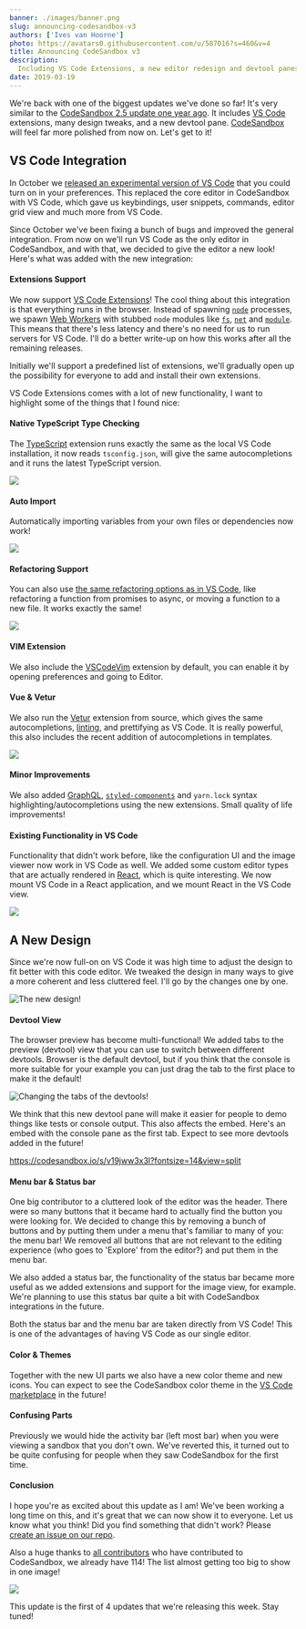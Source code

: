 ```yaml
---
banner: ./images/banner.png
slug: announcing-codesandbox-v3
authors: ['Ives van Hoorne']
photo: https://avatars0.githubusercontent.com/u/587016?s=460&v=4
title: Announcing CodeSandbox v3
description:
  Including VS Code Extensions, a new editor redesign and devtool panes!
date: 2019-03-19
---
```


We're back with one of the biggest updates we've done so far! It's very similar
to the [CodeSandbox 2.5 update one year ago](/post/announcing-codesandbox-2-5).
It includes [VS Code](https://github.com/Microsoft/vscode) extensions, many
design tweaks, and a new devtool pane. [CodeSandbox](https://codesandbox.io)
will feel far more polished from now on. Let's get to it!

## VS Code Integration

In October we
[released an experimental version of VS Code](https://twitter.com/CompuIves/status/1052594462768148480)
that you could turn on in your preferences. This replaced the core editor in
CodeSandbox with VS Code, which gave us keybindings, user snippets, commands,
editor grid view and much more from VS Code.

Since October we've been fixing a bunch of bugs and improved the general
integration. From now on we'll run VS Code as the only editor in CodeSandbox,
and with that, we decided to give the editor a new look! Here's what was added
with the new integration:

#### Extensions Support

We now support
[VS Code Extensions](https://code.visualstudio.com/docs/editor/extension-gallery)!
The cool thing about this integration is that everything runs in the browser.
Instead of spawning [`node`](https://github.com/nodejs/node) processes, we spawn
[Web Workers](https://developer.mozilla.org/en-US/docs/Web/API/Web_Workers_API)
with stubbed `node` modules like
[`fs`](https://nodejs.org/api/fs.html#fs_file_system),
[`net`](https://nodejs.org/api/net.html#net_net) and
[`module`](https://nodejs.org/api/modules.html#modules_modules). This means that
there's less latency and there's no need for us to run servers for VS Code. I'll
do a better write-up on how this works after all the remaining releases.

Initially we'll support a predefined list of extensions, we'll gradually open up
the possibility for everyone to add and install their own extensions.

VS Code Extensions comes with a lot of new functionality, I want to highlight
some of the things that I found nice:

#### Native TypeScript Type Checking

The [TypeScript](https://github.com/Microsoft/TypeScript) extension runs exactly
the same as the local VS Code installation, it now reads `tsconfig.json`, will
give the same autocompletions and it runs the latest TypeScript version.

![](./images/0.gif)

#### Auto Import

Automatically importing variables from your own files or dependencies now work!

![](./images/1.gif)

#### Refactoring Support

You can also use
[the same refactoring options as in VS Code](https://code.visualstudio.com/docs/editor/refactoring),
like refactoring a function from promises to async, or moving a function to a
new file. It works exactly the same!

![](./images/2.gif)

#### VIM Extension

We also include the [VSCodeVim](https://github.com/VSCodeVim/Vim) extension by
default, you can enable it by opening preferences and going to Editor.

#### Vue & Vetur

We also run the [Vetur](https://github.com/vuejs/vetur) extension from source,
which gives the same autocompletions,
[linting](<https://en.wikipedia.org/wiki/Lint_(software)>), and prettifying as
VS Code. It is really powerful, this also includes the recent addition of
autocompletions in templates.

![](./images/3.gif)

#### Minor Improvements

We also added [GraphQL](https://graphql.org),
[`styled-components`](https://github.com/styled-components/styled-components)
and `yarn.lock` syntax highlighting/autocompletions using the new extensions.
Small quality of life improvements!

#### Existing Functionality in VS Code

Functionality that didn't work before, like the configuration UI and the image
viewer now work in VS Code as well. We added some custom editor types that are
actually rendered in [React](https://github.com/facebook/react), which is quite
interesting. We now mount VS Code in a React application, and we mount React in
the VS Code view.

![](./images/4.png)

## A New Design

Since we're now full-on on VS Code it was high time to adjust the design to fit
better with this code editor. We tweaked the design in many ways to give a more
coherent and less cluttered feel. I'll go by the changes one by one.

![The new design!](./images/5.png)

#### Devtool View

The browser preview has become multi-functional! We added tabs to the preview
(devtool) view that you can use to switch between different devtools. Browser is
the default devtool, but if you think that the console is more suitable for your
example you can just drag the tab to the first place to make it the default!

![Changing the tabs of the devtools!](./images/6.gif)

We think that this new devtool pane will make it easier for people to demo
things like tests or console output. This also affects the embed. Here's an
embed with the console pane as the first tab. Expect to see more devtools added
in the future!

https://codesandbox.io/s/v19jww3x3l?fontsize=14&view=split

#### Menu bar & Status bar

One big contributor to a cluttered look of the editor was the header. There were
so many buttons that it became hard to actually find the button you were looking
for. We decided to change this by removing a bunch of buttons and by putting
them under a menu that's familiar to many of you: the menu bar! We removed all
buttons that are not relevant to the editing experience (who goes to 'Explore'
from the editor?) and put them in the menu bar.

We also added a status bar, the functionality of the status bar became more
useful as we added extensions and support for the image view, for example. We're
planning to use this status bar quite a bit with CodeSandbox integrations in the
future.

Both the status bar and the menu bar are taken directly from VS Code! This is
one of the advantages of having VS Code as our single editor.

#### Color & Themes

Together with the new UI parts we also have a new color theme and new icons. You
can expect to see the CodeSandbox color theme in the
[VS Code marketplace](https://marketplace.visualstudio.com/vscode) in the
future!

#### Confusing Parts

Previously we would hide the activity bar (left most bar) when you were viewing
a sandbox that you don't own. We've reverted this, it turned out to be quite
confusing for people when they saw CodeSandbox for the first time.

#### Conclusion

I hope you're as excited about this update as I am! We've been working a long
time on this, and it's great that we can now show it to everyone. Let us know
what you think! Did you find something that didn't work? Please
[create an issue on our repo](https://github.com/codesandbox/codesandbox-client/issues/new/choose).

Also a huge thanks to
[all contributors](https://github.com/codesandbox/codesandbox-client/graphs/contributors)
who have contributed to CodeSandbox, we already have 114! The list almost
getting too big to show in one image!

![](./images/7.png)

This update is the first of 4 updates that we're releasing this week. Stay
tuned!
